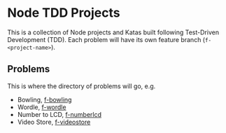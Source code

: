 # Node TDD Projects

This is a collection of Node projects and Katas built following Test-Driven Development (TDD).
Each problem will have its own feature branch (`f-<project-name>`).

## Problems

This is where the directory of problems will go, e.g.

- Bowling, [f-bowling](https://github.com/lewiscj97/node-tdd-projects/tree/f-bowling)
- Wordle, [f-wordle](https://github.com/lewiscj97/node-tdd-projects/tree/f-wordle?tab=readme-ov-file)
- Number to LCD, [f-numberlcd](https://github.com/lewiscj97/node-tdd-projects/tree/f-numberlcd?tab=readme-ov-file)
- Video Store, [f-videostore](https://github.com/lewiscj97/node-tdd-projects/tree/f-videostore)
